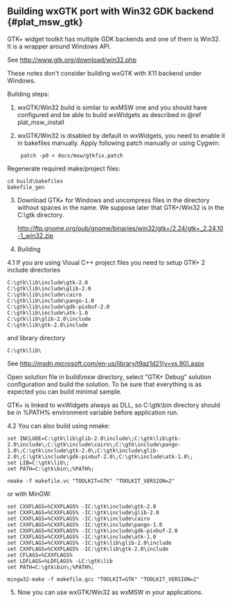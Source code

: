 Building wxGTK port with Win32 GDK backend {#plat_msw_gtk}
------------------------------------------

GTK+ widget toolkit has multiple GDK backends and one of them is Win32.
It is a wrapper around Windows API.

See http://www.gtk.org/download/win32.php

These notes don't consider building wxGTK with X11 backend under Windows.

Building steps:

1. wxGTK/Win32 build is similar to wxMSW one and you should have configured
and be able to build wxWidgets as described in @ref plat_msw_install

2. wxGTK/Win32 is disabled by default in wxWidgets, you need to enable it
in bakefiles manually. Apply following patch manually or using Cygwin:

        patch -p0 < docs/msw/gtkfix.patch

Regenerate required make/project files:

    cd build\bakefiles
    bakefile_gen

3. Download GTK+ for Windows and uncompress files in the directory
without spaces in the name. We suppose later that GTK+/Win32 is
in the C:\gtk directory.

    http://ftp.gnome.org/pub/gnome/binaries/win32/gtk+/2.24/gtk+_2.24.10-1_win32.zip

4. Building

4.1 If you are using Visual C++ project files you need to setup GTK+ 2 include directories

    C:\gtk\lib\include\gtk-2.0
    C:\gtk\lib\include\glib-2.0
    C:\gtk\lib\include\cairo
    C:\gtk\lib\include\pango-1.0
    C:\gtk\lib\include\gdk-pixbuf-2.0
    C:\gtk\lib\include\atk-1.0
    C:\gtk\lib\glib-2.0\include
    C:\gtk\lib\gtk-2.0\include

and library directory

    C:\gtk\lib\

See http://msdn.microsoft.com/en-us/library/t9az1d21(v=vs.90).aspx

Open solution file in build\msw directory, select "GTK+ Debug" solution
configuration and build the solution. To be sure that everything is as expected
you can build minimal sample.

GTK+ is linked to wxWidgets always as DLL, so C:\gtk\bin directory should be
in %PATH% environment variable before application run.

4.2 You can also build using nmake:

    set INCLUDE=C:\gtk\lib\glib-2.0\include\;C:\gtk\lib\gtk-2.0\include\;C:\gtk\include\cairo\;C:\gtk\include\pango-1.0\;C:\gtk\include\gtk-2.0\;C:\gtk\include\glib-2.0\;C:\gtk\include\gdk-pixbuf-2.0\;C:\gtk\include\atk-1.0\;
    set LIB=C:\gtk\lib\;
    set PATH=C:\gtk\bin\;%PATH%;

    nmake -f makefile.vc "TOOLKIT=GTK" "TOOLKIT_VERSION=2"

or with MinGW:

    set CXXFLAGS=%CXXFLAGS% -IC:\gtk\include\gtk-2.0
    set CXXFLAGS=%CXXFLAGS% -IC:\gtk\include\glib-2.0
    set CXXFLAGS=%CXXFLAGS% -IC:\gtk\include\cairo
    set CXXFLAGS=%CXXFLAGS% -IC:\gtk\include\pango-1.0
    set CXXFLAGS=%CXXFLAGS% -IC:\gtk\include\gdk-pixbuf-2.0
    set CXXFLAGS=%CXXFLAGS% -IC:\gtk\include\atk-1.0
    set CXXFLAGS=%CXXFLAGS% -IC:\gtk\lib\glib-2.0\include
    set CXXFLAGS=%CXXFLAGS% -IC:\gtk\lib\gtk-2.0\include
    set CFLAGS=%CXXFLAGS%
    set LDFLAGS=%LDFLAGS% -LC:\gtk\lib
    set PATH=C:\gtk\bin\;%PATH%;

    mingw32-make -f makefile.gcc "TOOLKIT=GTK" "TOOLKIT_VERSION=2"

5. Now you can use wxGTK/Win32 as wxMSW in your applications.
